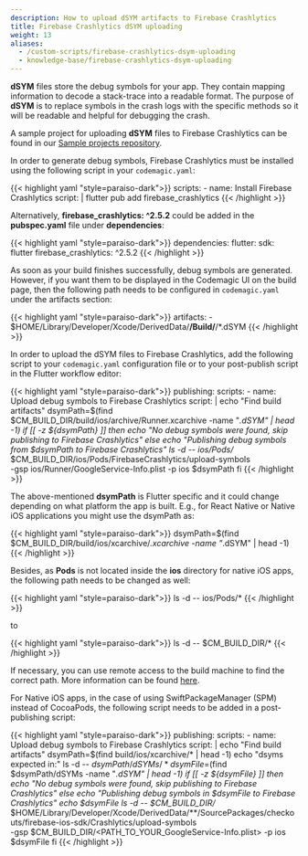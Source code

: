 ```yaml
---
description: How to upload dSYM artifacts to Firebase Crashlytics
title: Firebase Crashlytics dSYM uploading
weight: 13
aliases:
  - /custom-scripts/firebase-crashlytics-dsym-uploading
  - knowledge-base/firebase-crashlytics-dsym-uploading
---
```


**dSYM** files store the debug symbols for your app. They contain mapping information to decode a stack-trace into a readable format. The purpose of **dSYM** is to replace symbols in the crash logs with the specific methods so it will be readable and helpful for debugging the crash. 

A sample project for uploading **dSYM** files to Firebase Crashlytics can be found in our [Sample projects repository](https://github.com/codemagic-ci-cd/codemagic-sample-projects/tree/main/integrations/firebase_crashlytics_demo_project).

In order to generate debug symbols, Firebase Crashlytics must be installed using the following script in your `codemagic.yaml`:

{{< highlight yaml "style=paraiso-dark">}}
  scripts:
    - name: Install Firebase Crashlytics
      script: | 
        flutter pub add firebase_crashlytics
{{< /highlight >}}


Alternatively, **firebase_crashlytics: ^2.5.2** could be added in the **pubspec.yaml** file under **dependencies**:

{{< highlight yaml "style=paraiso-dark">}}
dependencies:
  flutter:
    sdk: flutter
  firebase_crashlytics: ^2.5.2
{{< /highlight >}}


As soon as your build finishes successfully, debug symbols are generated. However, if you want them to be displayed in the Codemagic UI on the build page, then the following path needs to be configured in `codemagic.yaml` under the artifacts section:

{{< highlight yaml "style=paraiso-dark">}}
  artifacts:
    - $HOME/Library/Developer/Xcode/DerivedData/**/Build/**/*.dSYM
{{< /highlight >}}

In order to upload the dSYM files to Firebase Crashlytics, add the following script to your `codemagic.yaml` configuration file or to your post-publish script in the Flutter workflow editor: 

{{< highlight yaml "style=paraiso-dark">}}
publishing:
  scripts:
    - name: Upload debug symbols to Firebase Crashlytics
      script: | 
        echo "Find build artifacts"
        dsymPath=$(find $CM_BUILD_DIR/build/ios/archive/Runner.xcarchive -name "*.dSYM" | head -1)
        if [[ -z ${dsymPath} ]]
        then
          echo "No debug symbols were found, skip publishing to Firebase Crashlytics"
        else
          echo "Publishing debug symbols from $dsymPath to Firebase Crashlytics"
          ls -d -- ios/Pods/*
          $CM_BUILD_DIR/ios/Pods/FirebaseCrashlytics/upload-symbols \
            -gsp ios/Runner/GoogleService-Info.plist -p ios $dsymPath
        fi
{{< /highlight >}}
 
The above-mentioned **dsymPath** is Flutter specific and it could change depending on what platform the app is built. E.g., for React Native or Native iOS applications you might use the dsymPath as:

{{< highlight yaml "style=paraiso-dark">}}
dsymPath=$(find $CM_BUILD_DIR/build/ios/xcarchive/*.xcarchive -name "*.dSYM" | head -1)
{{< /highlight >}}

Besides, as **Pods** is not located inside the **ios** directory for native iOS apps, the following path needs to be changed as well:

{{< highlight yaml "style=paraiso-dark">}}
ls -d -- ios/Pods/*
{{< /highlight >}}

to

{{< highlight yaml "style=paraiso-dark">}}
ls -d -- $CM_BUILD_DIR/*
{{< /highlight >}}

If necessary, you can use remote access to the build machine to find the correct path. More information can be found [here](https://docs.codemagic.io/troubleshooting/accessing-builder-machine-via-ssh).

For Native iOS apps, in the case of using SwiftPackageManager (SPM) instead of CocoaPods, the following script needs to be added in a post-publishing script:

{{< highlight yaml "style=paraiso-dark">}}
publishing:
  scripts:
    - name: Upload debug symbols to Firebase Crashlytics
      script: | 
        echo "Find build artifacts"
        dsymPath=$(find build/ios/xcarchive/* | head -1)
        echo "dsyms expected in:"
        ls -d -- $dsymPath/dSYMs/*
        dsymFile=$(find $dsymPath/dSYMs -name "*.dSYM" | head -1) 
        if [[ -z ${dsymFile} ]]
          then
            echo "No debug symbols were found, skip publishing to Firebase Crashlytics"
          else
            echo "Publishing debug symbols in $dsymFile to Firebase Crashlytics"
            echo $dsymFile
            ls -d -- $CM_BUILD_DIR/*
            $HOME/Library/Developer/Xcode/DerivedData/**/SourcePackages/checkouts/firebase-ios-sdk/Crashlytics/upload-symbols \
              -gsp $CM_BUILD_DIR/<PATH_TO_YOUR_GoogleService-Info.plist> -p ios $dsymFile
        fi
{{< /highlight >}}

